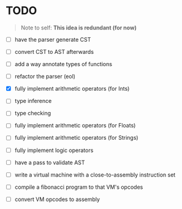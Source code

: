 # TODO

> Note to self: __This idea is redundant (for now)__
- [ ] have the parser generate CST
- [ ] convert CST to AST afterwards

- [ ] add a way annotate types of functions
- [ ] refactor the parser (eol)

- [X] fully implement arithmetic operators (for Ints)
- [ ] type inference
- [ ] type checking
- [ ] fully implement arithmetic operators (for Floats)
- [ ] fully implement arithmetic operators (for Strings)
- [ ] fully implement logic operators

- [ ] have a pass to validate AST
- [ ] write a virtual machine with a close-to-assembly instruction set
- [ ] compile a fibonacci program to that VM's opcodes
- [ ] convert VM opcodes to assembly
